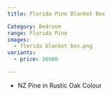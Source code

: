 ```yaml
---
title: Florida Pine Blanket Box

Category: Bedroom
range: Florida Pine
images:
  - florida blanket box.png
variants:
  - price: 36900

---
```

* NZ Pine in Rustic Oak Colour
